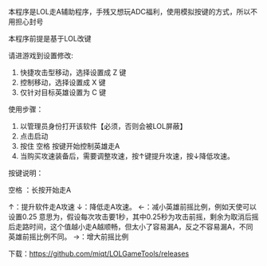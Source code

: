 本程序是LOL走A辅助程序，手残又想玩ADC福利，使用模拟按键的方式，所以不用担心封号

本程序前提是基于LOL改键

请进游戏到设置修改:

1. 快捷攻击型移动，选择设置成 Z 键
2. 控制移动，选择设置成 X 键
3. 仅针对目标英雄设置为 C 键


使用步骤：

1. 以管理员身份打开该软件【必须，否则会被LOL屏蔽】
2. 点击启动
3. 按住 空格 按键开始控制英雄走A
4. 当购买攻速装备后，需要调整攻速，按↑键提升攻速，按↓降低攻速。


按键说明：

空格 ：长按开始走A

↑：提升软件走A攻速
↓：降低走A攻速。
←：减小英雄前摇比例，例如天使可以设置0.25 意思为，假设每次攻击要1秒，其中0.25秒为攻击前摇，剩余为取消后摇后走路时间，这个值越小走A越顺畅，但太小了容易漏A，反之不容易漏A，不同英雄前摇比例不同。
→：增大前摇比例


下载：https://github.com/miqt/LOLGameTools/releases

